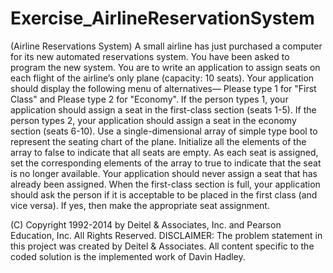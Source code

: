 # Exercise_AirlineReservationSystem

(Airline Reservations System) A small airline has just purchased a computer for its new automated reservations system. You have been asked to program the new system. You are to write an application to assign seats on each flight of the airline’s only plane (capacity: 10 seats). Your application should display the following menu of alternatives— Please type 1 for "First Class" and Please type 2 for "Economy". If the person types 1, your application should assign a seat in the first-class section (seats 1-5). If the person types 2, your application should assign a seat in the economy section (seats 6-10). Use a single-dimensional array of simple type bool to represent the seating chart of the plane. Initialize all the elements of the array to false to indicate that all seats are empty. As each seat is assigned, set the corresponding elements of the array to true to indicate that the seat is no longer available. Your application should never assign a seat that has already been assigned. When the first-class section is full, your application should ask the person if it is acceptable to be placed in the first class (and vice versa). If yes, then make the appropriate seat assignment. 

(C) Copyright 1992-2014 by Deitel & Associates, Inc. and Pearson Education, Inc. All Rights Reserved.
DISCLAIMER: The problem statement in this project was created by Deitel & Associates. All content specific to the coded solution is the implemented work of Davin Hadley.
